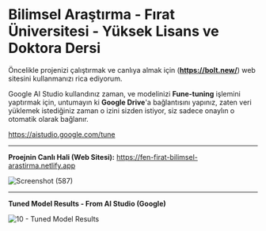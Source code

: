 # Bilimsel Araştırma - Fırat Üniversitesi - Yüksek Lisans ve Doktora Dersi

Öncelikle projenizi çalıştırmak ve canlıya almak için (**https://bolt.new/**) web sitesini kullanmanızı rica ediyorum.

Google AI Studio kullandınız zaman, ve modelinizi **Fune-tuning** işlemini yaptırmak için, untumayın ki **Google Drive**'a bağlantısını yapınız, zaten veri yüklemek istediğiniz zaman o izini sizden istiyor, siz sadece onaylın o otomatik olarak bağlanır.

https://aistudio.google.com/tune

------------------------------------------------------------------------------------------------------------
**Proejnin Canlı Hali (Web Sitesi):** https://fen-firat-bilimsel-arastirma.netlify.app

![Screenshot (587)](https://github.com/user-attachments/assets/9b4e4c8b-7050-4a92-9b09-4f2ff4e9b462)

------------------------------------------------------------------------------------------------------------

**Tuned Model Results - From AI Studio (Google)**

![10 - Tuned Model Results](https://github.com/user-attachments/assets/5c39fb54-6190-4bfd-852e-8e252c43c06e)
